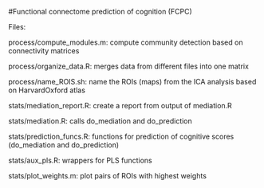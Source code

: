 #Functional connectome prediction of cognition (FCPC)

Files:

process/compute_modules.m: compute community detection based on connectivity matrices

process/organize_data.R: merges data from different files into one matrix

process/name_ROIS.sh: name the ROIs (maps) from the ICA analysis based on HarvardOxford atlas


stats/mediation_report.R: create a report from output of mediation.R

stats/mediation.R: calls do_mediation and do_prediction

stats/prediction_funcs.R: functions for prediction of cognitive scores (do_mediation and do_prediction)

stats/aux_pls.R: wrappers for PLS functions

stats/plot_weights.m: plot pairs of ROIs with highest weights


